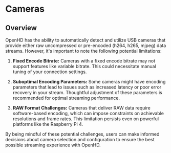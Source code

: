 # Cameras

## Overview

OpenHD has the ability to automatically detect and utilize USB cameras that provide either raw uncompressed or pre-encoded (h264, h265, mjpeg) data streams. However, it's important to note the following potential limitations:

1. **Fixed Encode Bitrate:** Cameras with a fixed encode bitrate may not support features like variable bitrate. This could necessitate manual tuning of your connection settings.

2. **Suboptimal Encoding Parameters:** Some cameras might have encoding parameters that lead to issues such as increased latency or poor error recovery in your stream. Thoughtful adjustment of these parameters is recommended for optimal streaming performance.

3. **RAW Format Challenges:** Cameras that deliver RAW data require software-based encoding, which can impose constraints on achievable resolutions and frame rates. This limitation persists even on powerful platforms like the Raspberry Pi 4.

By being mindful of these potential challenges, users can make informed decisions about camera selection and configuration to ensure the best possible streaming experience with OpenHD.
